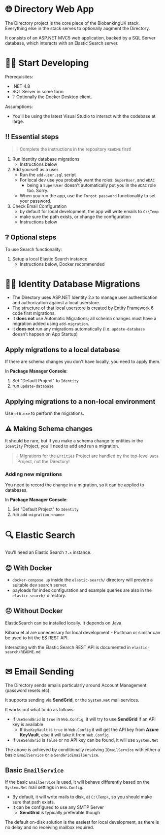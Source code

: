# 🌐 Directory Web App

The Directory project is the core piece of the BiobankingUK stack. Everything else in the stack serves to optionally augment the Directory.

It consists of an ASP.NET MVC5 web application, backed by a SQL Server database, which interacts with an Elastic Search server.

# 👩‍💻 Start Developing

Prerequisites:

- .NET 4.8
- SQL Server in some form
- ❔ Optionally the Docker Desktop client.

Assumptions:

- You'll be using the latest Visual Studio to interact with the codebase at large.

## ‼ Essential steps

> ℹ Complete the instructions in the repository `README` first!

1. Run Identity database migrations
   - Instructions below
1. Add yourself as a user
   - Run the `add-user.sql` script
   - For local dev use you probably want the roles: `SuperUser`, and `ADAC`
     - being a `SuperUser` doesn't automatically put you in the `ADAC` role too. Sorry.
   - When you run the app, use the `Forgot password` functionality to set your password.
1. Check Email Configuration
   - by default for local development, the app will write emails to `C:\Temp`
   - make sure the path exists, or change the configuration
   - Instructions below

## ❔ Optional steps

To use Search functionality:

1. Setup a local Elastic Search instance
   - Instructions below, Docker recommended

# 🙍‍♂️ Identity Database Migrations

- The Directory uses ASP.NET Identity 2.x to manage user authentication and authorization against a local userstore.
- The structure of that local userstore is created by Entity Framework 6 code first migrations.
- It **does not** use Automatic Migrations; all schema changes must have a migration added using `add-migration`.
- it **does not** run any migrations automatically (i.e. `update-database` doesn't happen on App Startup)

## Apply migrations to a local database

If there are schema changes you don't have locally, you need to apply them.

In **Package Manager Console**:
1. Set "Default Project" to `Identity`
1. run `update-database`

## Applying migrations to a non-local environment

Use `ef6.exe` to perform the migrations.

## ⚠ Making Schema changes

It should be rare, but if you make a schema change to entities in the `Identity` Project, you'll need to add and run a migration.

> ℹ Migrations for the `Entities` Project are handled by the top-level `Data` Project, not the Directory!

### Adding new migrations

You need to record the change in a migration, so it can be applied to databases.

In **Package Manager Console**:
1. Set "Default Project" to `Identity`
1. run `add-migration <name>`

# 🔍 Elastic Search

You'll need an Elastic Search `7.x` instance.

## 😊 With Docker

- `docker-compose up` inside the `elastic-search/` directory will provide a suitable dev search server.
- payloads for index configuration and example queries are also in the `elastic-search/` directory.

## 😐 Without Docker

ElasticSearch can be installed locally. It depends on Java.

Kibana et al are unnecessary for local development - Postman or similar can be used to hit the ES REST API.

Interacting with the Elastic Search REST API is documented in `elastic-search/README.md`

# ✉ Email Sending

The Directory sends emails particularly around Account Management (password resets etc).

It supports sending via **SendGrid**, or the `System.Net` mail services.

It works out what to do as follows:

- If `UseSendGrid` is `true` in `Web.Config`, it will try to use **SendGrid** if an API key is available
  - If `UseKeyVault` is `true` in `Web.Config` it will get the API key from **Azure KeyVault**, else it will take it from `Web.Config`.
- If `UseSendGrid` is `false` or no API key can be found, it will use `System.Net`

The above is achieved by conditionally resolving `IEmailService` with either a basic `EmailService` or a `SendGridEmailService`.

## Basic `EmailService`

If the basic `EmailService` is used, it will behave differently based on the `System.Net` mail settings in `Web.Config`.

- By default, it will write mails to disk, at `C:\Temp\`, so you should make sure that path exists.
- It can be configured to use any SMTP Server
  - **SendGrid** is typically preferable though

The default on-disk solution is the easiest for local development, as there is no delay and no receiving mailbox required.
